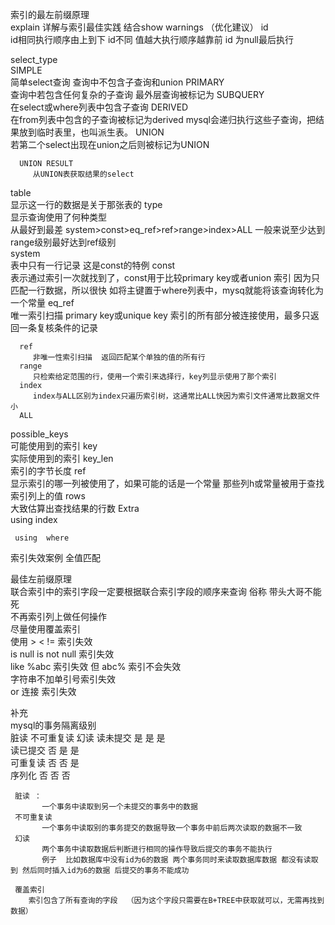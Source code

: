 索引的最左前缀原理       
   explain 详解与索引最佳实践   结合show warnings （优化建议）
   id      
     id相同执行顺序由上到下
     id不同  值越大执行顺序越靠前  id 为null最后执行
     
   select_type  
      SIMPLE    
         简单select查询  查询中不包含子查询和union
      PRIMARY    
         查询中若包含任何复杂的子查询  最外层查询被标记为
      SUBQUERY    
         在select或where列表中包含子查询
      DERIVED    
         在from列表中包含的子查询被标记为derived  mysql会递归执行这些子查询，把结果放到临时表里，也叫派生表。
      UNION     
         若第二个select出现在union之后则被标记为UNION
         
      UNION RESULT  
         从UNION表获取结果的select
      
   table   
      显示这一行的数据是关于那张表的
   type     
      显示查询使用了何种类型  
      从最好到最差  system>const>eq_ref>ref>range>index>ALL  一般来说至少达到range级别最好达到ref级别  
      system    
         表中只有一行记录  这是const的特例
      const    
         表示通过索引一次就找到了，const用于比较primary key或者union 索引  因为只匹配一行数据，所以很快  如将主键置于where列表中，mysq就能将该查询转化为一个常量
      eq_ref   
         唯一索引扫描
         primary key或unique key 索引的所有部分被连接使用，最多只返回一条复核条件的记录
         
      ref  
         非唯一性索引扫描  返回匹配某个单独的值的所有行
      range    
         只检索给定范围的行，使用一个索引来选择行，key列显示使用了那个索引
      index    
         index与ALL区别为index只遍历索引树，这通常比ALL快因为索引文件通常比数据文件小
      ALL
      
      
      
   possible_keys    
      可能使用到的索引
   key    
      实际使用到的索引
   key_len    
      索引的字节长度
   ref    
     显示索引的哪一列被使用了，如果可能的话是一个常量  那些列h或常量被用于查找索引列上的值
   rows    
      大致估算出查找结果的行数
   Extra  
     using index   
     
     using  where  
     
     
     
 索引失效案例
全值匹配  

最佳左前缀原理  
  联合索引中的索引字段一定要根据联合索引字段的顺序来查询   俗称 带头大哥不能死   
不再索引列上做任何操作  
尽量使用覆盖索引  
使用 > < != 索引失效  
is null  is not null  索引失效  
like  %abc   索引失效   但 abc% 索引不会失效  
字符串不加单引号索引失效  
or 连接 索引失效

  
  



补充   
    mysql的事务隔离级别  
                          脏读         不可重复读             幻读
     读未提交             是               是                    是  
     读已提交             否               是                    是  
     可重复读             否               否                    是  
     序列化               否                否                    否     
     
     脏读 ：  
           一个事务中读取到另一个未提交的事务中的数据  
     不可重复读  
           一个事务中读取别的事务提交的数据导致一个事务中前后两次读取的数据不一致  
     幻读  
           两个事务中读取数据后判断进行相同的操作导致后提交的事务不能执行  
           例子  比如数据库中没有id为6的数据 两个事务同时来读取数据库数据 都没有读取到 然后同时插入id为6的数据 后提交的事务不能成功  
       
     覆盖索引  
        索引包含了所有查询的字段  （因为这个字段只需要在B+TREE中获取就可以，无需再找到数据）